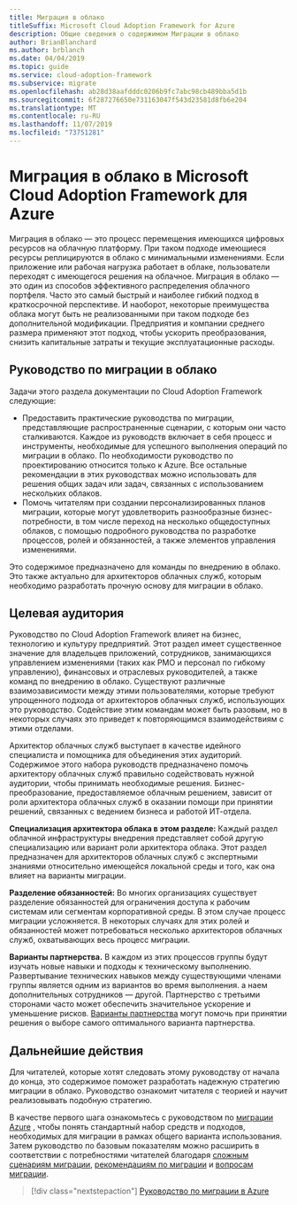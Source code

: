 ```yaml
---
title: Миграция в облако
titleSuffix: Microsoft Cloud Adoption Framework for Azure
description: Общие сведения о содержимом Миграции в облако
author: BrianBlanchard
ms.author: brblanch
ms.date: 04/04/2019
ms.topic: guide
ms.service: cloud-adoption-framework
ms.subservice: migrate
ms.openlocfilehash: ab28d38aafdddc0206b9fc7abc98cb489bba5d1b
ms.sourcegitcommit: 6f287276650e731163047f543d23581d8fb6e204
ms.translationtype: MT
ms.contentlocale: ru-RU
ms.lasthandoff: 11/07/2019
ms.locfileid: "73751281"
---
```

# <a name="cloud-migration-in-the-microsoft-cloud-adoption-framework-for-azure"></a>Миграция в облако в Microsoft Cloud Adoption Framework для Azure

Миграция в облако — это процесс перемещения имеющихся цифровых ресурсов на облачную платформу. При таком подходе имеющиеся ресурсы реплицируются в облако с минимальными изменениями. Если приложение или рабочая нагрузка работает в облаке, пользователи переходят с имеющегося решения на облачное. Миграция в облако — это один из способов эффективного распределения облачного портфеля. Часто это самый быстрый и наиболее гибкий подход в краткосрочной перспективе. И наоборот, некоторые преимущества облака могут быть не реализованными при таком подходе без дополнительной модификации. Предприятия и компании среднего размера применяют этот подход, чтобы ускорить преобразования, снизить капитальные затраты и текущие эксплуатационные расходы.

## <a name="cloud-migration-guidance"></a>Руководство по миграции в облако

Задачи этого раздела документации по Cloud Adoption Framework следующие:

- Предоставить практические руководства по миграции, представляющие распространенные сценарии, с которым они часто сталкиваются. Каждое из руководств включает в себя процесс и инструменты, необходимые для успешного выполнения операций по миграции в облако. По необходимости руководство по проектированию относится только к Azure. Все остальные рекомендации в этих руководствах можно использовать для решения общих задач или задач, связанных с использованием нескольких облаков.
- Помочь читателям при создании персонализированных планов миграции, которые могут удовлетворить разнообразные бизнес-потребности, в том числе переход на несколько общедоступных облаков, с помощью подробного руководства по разработке процессов, ролей и обязанностей, а также элементов управления изменениями.

Это содержимое предназначено для команды по внедрению в облако. Это также актуально для архитекторов облачных служб, которым необходимо разработать прочную основу для миграции в облако.

## <a name="intended-audience"></a>Целевая аудитория

Руководство по Cloud Adoption Framework влияет на бизнес, технологию и культуру предприятий. Этот раздел имеет существенное значение для владельцев приложений, сотрудников, занимающихся управлением изменениями (таких как PMO и персонал по гибкому управлению), финансовых и отраслевых руководителей, а также команд по внедрению в облако. Существуют различные взаимозависимости между этими пользователями, которые требуют упрощенного подхода от архитекторов облачных служб, использующих это руководство. Содействие этим командам может быть разовым, но в некоторых случаях это приведет к повторяющимся взаимодействиям с этими отделами.

Архитектор облачных служб выступает в качестве идейного специалиста и помощника для объединения этих аудиторий. Содержимое этого набора руководств предназначено помочь архитектору облачных служб правильно содействовать нужной аудитории, чтобы принимать необходимые решения. Бизнес-преобразование, предоставляемое облачным решением, зависит от роли архитектора облачных служб в оказании помощи при принятии решений, связанных с ведением бизнеса и работой ИТ-отдела.

**Специализация архитектора облака в этом разделе:** Каждый раздел облачной инфраструктуры внедрения представляет собой другую специализацию или вариант роли архитектора облака. Этот раздел предназначен для архитекторов облачных служб с экспертными знаниями относительно имеющейся локальной среды и того, как она влияет на варианты миграции.

**Разделение обязанностей:** Во многих организациях существует разделение обязанностей для ограничения доступа к рабочим системам или сегментам корпоративной среды. В этом случае процесс миграции усложняется. В некоторых случаях для этих ролей и обязанностей может потребоваться несколько архитекторов облачных служб, охватывающих весь процесс миграции.

**Варианты партнерства.** В каждом из этих процессов группы будут изучать новые навыки и подходы к техническому выполнению. Развертывание технических навыков между существующими членами группы является одним из вариантов во время выполнения. а наем дополнительных сотрудников — другой. Партнерство с третьими сторонами часто может обеспечить значительное ускорение и уменьшение рисков. [Варианты партнерства](./migration-considerations/assess/partnership-options.md) могут помочь при принятии решения о выборе самого оптимального варианта партнерства.

## <a name="next-steps"></a>Дальнейшие действия

Для читателей, которые хотят следовать этому руководству от начала до конца, это содержимое поможет разработать надежную стратегию миграции в облако. Руководство ознакомит читателя с теорией и научит реализовывать подобную стратегию.

В качестве первого шага ознакомьтесь с руководством по [миграции Azure](./azure-migration-guide/index.md) , чтобы понять стандартный набор средств и подходов, необходимых для миграции в рамках общего варианта использования. Затем руководство по базовым показателям можно расширить в соответствии с потребностями читателей благодаря [сложным сценариям миграции](./expanded-scope/index.md), [рекомендациям по миграции](./azure-best-practices/index.md) и [вопросам миграции](./migration-considerations/index.md).

> [!div class="nextstepaction"]
> [Руководство по миграции в Azure](./azure-migration-guide/index.md)
